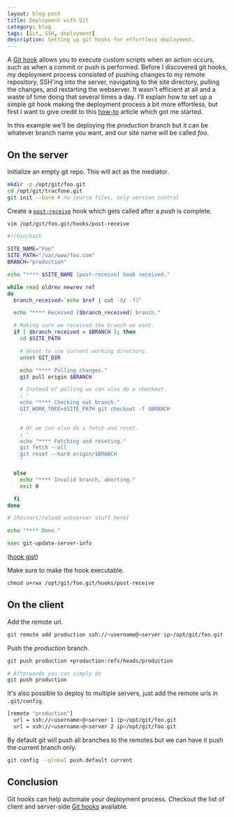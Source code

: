 ```yaml
---
layout: blog-post
title: Deployment with Git
category: blog
tags: [Git, SSH, deployment]
description: Setting up git hooks for effortless deployment.
---
```

A [Git hook](http://git-scm.com/docs/githooks.html) allows you to execute custom scripts when an action occurs, such as when a commit or push is performed. Before I discovered git hooks, my deployment process consisted of pushing changes to my remote repository, SSH'ing into the server, navigating to the site directory, pulling the changes, and restarting the webserver. It wasn't efficient at all and a waste of time doing that several times a day. I'll explain how to set up a simple git hook making the deployment process a bit more effortless, but first I want to give credit to this [how-to](http://toroid.org/ams/git-website-howto) article which got me started.

In this example we'll be deploying the *production* branch but it can be whatever branch name you want, and our site name will be called *foo*.

## On the server

Initialize an empty git repo. This will act as the mediator.

```bash
mkdir -p /opt/git/foo.git
cd /opt/git/tracfone.git
git init --bare # no source files, only version control
```

Create a [`post-receive`](http://git-scm.com/book/en/Customizing-Git-Git-Hooks) hook which gets called after a *push* is complete.

```bash
vim /opt/git/foo.git/hooks/post-receive
```

```bash
#!/bin/bash

SITE_NAME="Foo"
SITE_PATH="/var/www/foo.com"
BRANCH="production"

echo "**** $SITE_NAME [post-receive] hook received."

while read oldrev newrev ref
do
  branch_received=`echo $ref | cut -d/ -f3`

  echo "**** Received [$branch_received] branch."

  # Making sure we received the branch we want.
  if [ $branch_received = $BRANCH ]; then
    cd $SITE_PATH

    # Unset to use current working directory.
    unset GIT_DIR

    echo "**** Pulling changes."
    git pull origin $BRANCH

    # Instead of pulling we can also do a checkout.
    : '
    echo "**** Checking out branch."
    GIT_WORK_TREE=$SITE_PATH git checkout -f $BRANCH
    '

    # Or we can also do a fetch and reset.
    : '
    echo "**** Fetching and reseting."
    git fetch --all
    git reset --hard origin/$BRANCH
    '

  else
    echo "**** Invalid branch, aborting."
    exit 0

  fi
done

# [Restart/reload webserver stuff here]

echo "**** Done."

exec git-update-server-info
```

([hook gist](https://gist.github.com/miguelmota/9595095))

Make sure to make the hook executable.

```bash
chmod u+rwx /opt/git/foo.git/hooks/post-receive
```

## On the client

Add the remote url.

```bash
git remote add production ssh://<username@<server ip>/opt/git/foo.git
```

Push the *production* branch.

```bash
git push production +production:refs/heads/production

# Afterwards you can simply do
git push production
```

It's also possible to deploy to multiple servers, just add the remote urls in `.git/config`.

```bash
[remote "production"]
  url = ssh://<username>@<server 1 ip>/opt/git/foo.git
  url = ssh://<username>@<server 2 ip>/opt/git/foo.git
```

By default git will push all branches to the remotes but we can have it push the current branch only.

```bash
git config --global push.default current
```

## Conclusion

Git hooks can help automate your deployment process. Checkout the list of client and server-side [Git hooks](http://git-scm.com/book/en/Customizing-Git-Git-Hooks) available.
